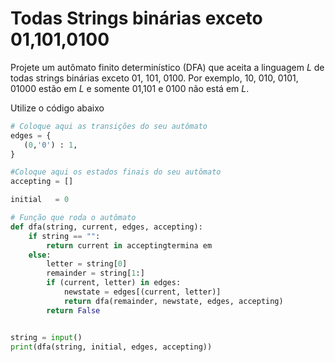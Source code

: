 # Todas Strings binárias exceto 01,101,0100 
Projete um autômato finito determinístico (DFA) que aceita a linguagem *L* de todas strings binárias exceto 01, 101, 0100. Por exemplo, 10, 010, 0101, 01000 estão em *L* e somente 01,101 e 0100 não está em *L*.

Utilize o código abaixo
```Python
# Coloque aqui as transições do seu autômato
edges = {
   (0,'0') : 1,            
}

#Coloque aqui os estados finais do seu autômato
accepting = []

initial   = 0

# Função que roda o autômato
def dfa(string, current, edges, accepting):
    if string == "":
        return current in acceptingtermina em
    else:
        letter = string[0]
        remainder = string[1:]
        if (current, letter) in edges:
            newstate = edges[(current, letter)]
            return dfa(remainder, newstate, edges, accepting)
        return False


string = input()
print(dfa(string, initial, edges, accepting))

```
